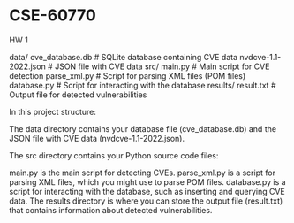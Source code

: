 # CSE-60770

HW 1

data/
        cve_database.db      # SQLite database containing CVE data
        nvdcve-1.1-2022.json # JSON file with CVE data
    src/
        main.py             # Main script for CVE detection
        parse_xml.py        # Script for parsing XML files (POM files)
        database.py         # Script for interacting with the database
    results/
        result.txt          # Output file for detected vulnerabilities


In this project structure:

The data directory contains your database file (cve_database.db) and the JSON file with CVE data (nvdcve-1.1-2022.json).

The src directory contains your Python source code files:

main.py is the main script for detecting CVEs.
parse_xml.py is a script for parsing XML files, which you might use to parse POM files.
database.py is a script for interacting with the database, such as inserting and querying CVE data.
The results directory is where you can store the output file (result.txt) that contains information about detected vulnerabilities.
